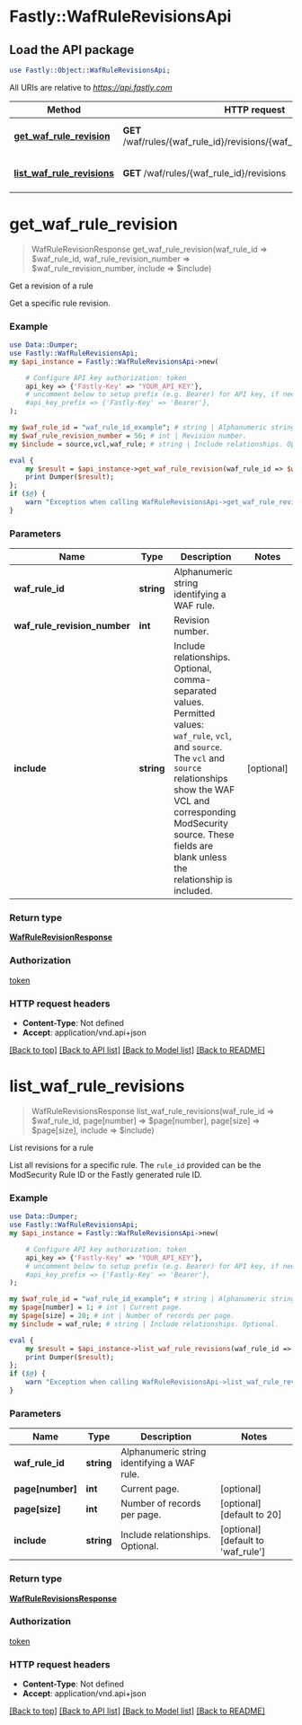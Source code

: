 # Fastly::WafRuleRevisionsApi

## Load the API package
```perl
use Fastly::Object::WafRuleRevisionsApi;
```

All URIs are relative to *https://api.fastly.com*

Method | HTTP request | Description
------------- | ------------- | -------------
[**get_waf_rule_revision**](WafRuleRevisionsApi.md#get_waf_rule_revision) | **GET** /waf/rules/{waf_rule_id}/revisions/{waf_rule_revision_number} | Get a revision of a rule
[**list_waf_rule_revisions**](WafRuleRevisionsApi.md#list_waf_rule_revisions) | **GET** /waf/rules/{waf_rule_id}/revisions | List revisions for a rule


# **get_waf_rule_revision**
> WafRuleRevisionResponse get_waf_rule_revision(waf_rule_id => $waf_rule_id, waf_rule_revision_number => $waf_rule_revision_number, include => $include)

Get a revision of a rule

Get a specific rule revision.

### Example
```perl
use Data::Dumper;
use Fastly::WafRuleRevisionsApi;
my $api_instance = Fastly::WafRuleRevisionsApi->new(

    # Configure API key authorization: token
    api_key => {'Fastly-Key' => 'YOUR_API_KEY'},
    # uncomment below to setup prefix (e.g. Bearer) for API key, if needed
    #api_key_prefix => {'Fastly-Key' => 'Bearer'},
);

my $waf_rule_id = "waf_rule_id_example"; # string | Alphanumeric string identifying a WAF rule.
my $waf_rule_revision_number = 56; # int | Revision number.
my $include = source,vcl,waf_rule; # string | Include relationships. Optional, comma-separated values. Permitted values: `waf_rule`, `vcl`, and `source`. The `vcl` and `source` relationships show the WAF VCL and corresponding ModSecurity source. These fields are blank unless the relationship is included. 

eval {
    my $result = $api_instance->get_waf_rule_revision(waf_rule_id => $waf_rule_id, waf_rule_revision_number => $waf_rule_revision_number, include => $include);
    print Dumper($result);
};
if ($@) {
    warn "Exception when calling WafRuleRevisionsApi->get_waf_rule_revision: $@\n";
}
```

### Parameters

Name | Type | Description  | Notes
------------- | ------------- | ------------- | -------------
 **waf_rule_id** | **string**| Alphanumeric string identifying a WAF rule. | 
 **waf_rule_revision_number** | **int**| Revision number. | 
 **include** | **string**| Include relationships. Optional, comma-separated values. Permitted values: `waf_rule`, `vcl`, and `source`. The `vcl` and `source` relationships show the WAF VCL and corresponding ModSecurity source. These fields are blank unless the relationship is included.  | [optional] 

### Return type

[**WafRuleRevisionResponse**](WafRuleRevisionResponse.md)

### Authorization

[token](../README.md#token)

### HTTP request headers

 - **Content-Type**: Not defined
 - **Accept**: application/vnd.api+json

[[Back to top]](#) [[Back to API list]](../README.md#documentation-for-api-endpoints) [[Back to Model list]](../README.md#documentation-for-models) [[Back to README]](../README.md)

# **list_waf_rule_revisions**
> WafRuleRevisionsResponse list_waf_rule_revisions(waf_rule_id => $waf_rule_id, page[number] => $page[number], page[size] => $page[size], include => $include)

List revisions for a rule

List all revisions for a specific rule. The `rule_id` provided can be the ModSecurity Rule ID or the Fastly generated rule ID.

### Example
```perl
use Data::Dumper;
use Fastly::WafRuleRevisionsApi;
my $api_instance = Fastly::WafRuleRevisionsApi->new(

    # Configure API key authorization: token
    api_key => {'Fastly-Key' => 'YOUR_API_KEY'},
    # uncomment below to setup prefix (e.g. Bearer) for API key, if needed
    #api_key_prefix => {'Fastly-Key' => 'Bearer'},
);

my $waf_rule_id = "waf_rule_id_example"; # string | Alphanumeric string identifying a WAF rule.
my $page[number] = 1; # int | Current page.
my $page[size] = 20; # int | Number of records per page.
my $include = waf_rule; # string | Include relationships. Optional.

eval {
    my $result = $api_instance->list_waf_rule_revisions(waf_rule_id => $waf_rule_id, page[number] => $page[number], page[size] => $page[size], include => $include);
    print Dumper($result);
};
if ($@) {
    warn "Exception when calling WafRuleRevisionsApi->list_waf_rule_revisions: $@\n";
}
```

### Parameters

Name | Type | Description  | Notes
------------- | ------------- | ------------- | -------------
 **waf_rule_id** | **string**| Alphanumeric string identifying a WAF rule. | 
 **page[number]** | **int**| Current page. | [optional] 
 **page[size]** | **int**| Number of records per page. | [optional] [default to 20]
 **include** | **string**| Include relationships. Optional. | [optional] [default to &#39;waf_rule&#39;]

### Return type

[**WafRuleRevisionsResponse**](WafRuleRevisionsResponse.md)

### Authorization

[token](../README.md#token)

### HTTP request headers

 - **Content-Type**: Not defined
 - **Accept**: application/vnd.api+json

[[Back to top]](#) [[Back to API list]](../README.md#documentation-for-api-endpoints) [[Back to Model list]](../README.md#documentation-for-models) [[Back to README]](../README.md)

